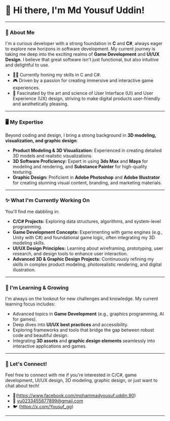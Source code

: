 # 👋 Hi there, I'm Md Yousuf Uddin!

---

### 🚀 About Me

I'm a curious developer with a strong foundation in **C** and **C#**, always eager to explore new horizons in software development. My current journey is taking me deep into the exciting realms of **Game Development** and **UI/UX Design**. I believe that great software isn't just functional, but also intuitive and delightful to use.

-   👨‍💻 Currently honing my skills in C and C#.
-   🎮 Driven by a passion for creating immersive and interactive game experiences.
-   🎨 Fascinated by the art and science of User Interface (UI) and User Experience (UX) design, striving to make digital products user-friendly and aesthetically pleasing.

---

### 🖥️ My Expertise

Beyond coding and design, I bring a strong background in **3D modeling, visualization, and graphic design**:

-   **Product Modeling & 3D Visualization:** Experienced in creating detailed 3D models and realistic visualizations.
-   **3D Software Proficiency:** Expert in using **3ds Max** and **Maya** for modeling and rendering, and **Substance Painter** for high-quality texturing.
-   **Graphic Design:** Proficient in **Adobe Photoshop** and **Adobe Illustrator** for creating stunning visual content, branding, and marketing materials.

---

### ✨ What I'm Currently Working On

You'll find me dabbling in:

-   **C/C# Projects:** Exploring data structures, algorithms, and system-level programming.
-   **Game Development Concepts:** Experimenting with game engines (e.g., Unity with C#) and foundational game logic, often integrating my 3D modeling skills.
-   **UI/UX Design Principles:** Learning about wireframing, prototyping, user research, and design tools to enhance user interaction.
-   **Advanced 3D & Graphic Design Projects:** Continuously refining my skills in complex product modeling, photorealistic rendering, and digital illustration.

---

### 🌱 I'm Learning & Growing

I'm always on the lookout for new challenges and knowledge. My current learning focus includes:

-   Advanced topics in **Game Development** (e.g., graphics programming, AI for games).
-   Deep dives into **UI/UX best practices** and accessibility.
-   Exploring frameworks and tools that bridge the gap between robust code and beautiful design.
-   Integrating **3D assets** and **graphic design elements** seamlessly into interactive applications and games.

---

### 🤝 Let's Connect!

Feel free to connect with me if you're interested in C/C#, game development, UI/UX design, 3D modeling, graphic design, or just want to chat about tech!

-   🔗(https://www.facebook.com/mohammadyousuf.uddin.90)
-   📧 yu0233455677899@gmail.com
-   🐦 (https://x.com/Yousuf_gg)

---
